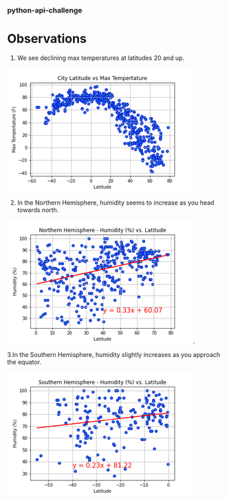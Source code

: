 ### python-api-challenge

# Observations 

1. We see declining max temperatures at latitudes 20 and up.  

  ![max temps](/output_data/lat_max_temp.png)
  
  
2. In the Northern Hemisphere, humidity seems to increase as you head towards north.  

  ![northern humidity](/output_data/north_lat_humidity_lr.png). 
  
  
3.In the Southern Hemisphere, humidity slightly increases as you approach the equator. 

  ![southern humidity](/output_data/south_lat_humidity_lr.png)

